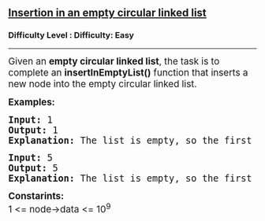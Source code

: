 <h2><a href="https://www.geeksforgeeks.org/problems/insertion-in-an-empty-circular-linked-list/1?page=2&difficulty=Basic,Easy&status=unsolved&sortBy=latest">Insertion in an empty circular linked list</a></h2><h3>Difficulty Level : Difficulty: Easy</h3><hr><div class="problems_problem_content__Xm_eO"><p><span style="font-size: 14pt;">Given an <strong data-start="76" data-end="106">empty circular linked list</strong>, the task is to complete an <strong data-start="137" data-end="160">insertInEmptyList()</strong> function that inserts a new node into the empty circular linked list.</span></p>
<p><strong><span style="font-size: 14pt;">Examples:</span></strong></p>
<pre><strong><span style="font-size: 14pt;">Input:&nbsp;</span></strong><span style="font-size: 18.6667px;">1</span><br><span style="font-size: 14pt;"><strong>Output:</strong> 1</span><br><span style="font-size: 14pt;"><strong>Explanation:</strong> The list is empty, so the first node with value 1 is inserted and points to itself.</span></pre>
<pre><strong><span style="font-size: 14pt;">Input: </span></strong><span style="font-size: 14pt;">5</span><br><span style="font-size: 14pt;"><strong>Output:</strong> 5</span><br><span style="font-size: 14pt;"><strong>Explanation:</strong>&nbsp;</span><span style="font-size: 18.6667px;">The list is empty, so the first node with value 5 is inserted and points to itself.</span></pre>
<p><strong style="font-family: -apple-system, BlinkMacSystemFont, 'Segoe UI', Roboto, Oxygen, Ubuntu, Cantarell, 'Open Sans', 'Helvetica Neue', sans-serif;"><span style="font-size: 14pt;">Constarints:<br></span></strong><span style="font-size: 14pt;">1 &lt;= node-&gt;data &lt;= 10<sup>9</sup></span></p></div>
